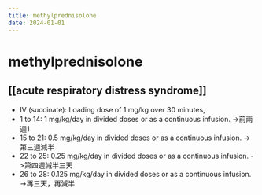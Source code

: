 ```yaml
---
title: methylprednisolone
date: 2024-01-01
---
```

# methylprednisolone

## [[acute respiratory distress syndrome]]
- IV (succinate): Loading dose of 1 mg/kg over 30 minutes,
- 1 to 14: 1 mg/kg/day in divided doses or as a continuous infusion. ->前兩週1
- 15 to 21: 0.5 mg/kg/day in divided doses or as a continuous infusion. -> 第三週減半
- 22 to 25: 0.25 mg/kg/day in divided doses or as a continuous infusion. ->第四週減半三天
- 26 to 28: 0.125 mg/kg/day in divided doses or as a continuous infusion. ->再三天，再減半
